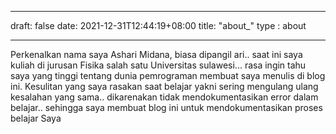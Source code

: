 
---
draft: false 
date: 2021-12-31T12:44:19+08:00
title: "about_"
type : about


---
Perkenalkan nama saya Ashari Midana, biasa dipangil ari.. 
saat ini saya kuliah di jurusan Fisika salah satu Universitas sulawesi... rasa ingin tahu saya yang tinggi tentang dunia pemrograman membuat saya menulis di blog ini. 
Kesulitan yang saya rasakan saat belajar yakni sering mengulang ulang kesalahan yang sama.. dikarenakan tidak mendokumentasikan error dalam belajar.. sehingga saya membuat blog ini untuk mendokumentasikan proses belajar Saya
